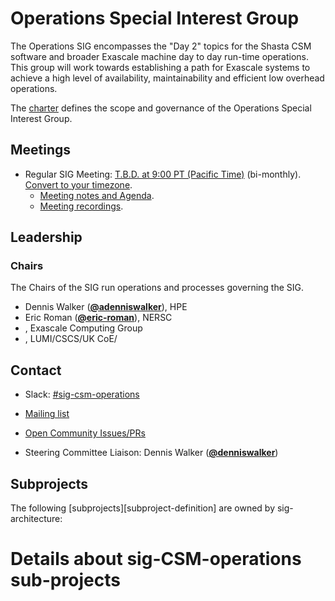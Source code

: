 # Operations Special Interest Group

The Operations SIG encompasses the "Day 2" topics for the Shasta CSM software and broader Exascale machine day to day run-time operations. This group will work towards establishing a path for Exascale systems to achieve a high level of availability, maintainability and efficient low overhead operations.

The [charter](charter.md) defines the scope and governance of the Operations Special Interest Group.

## Meetings

* Regular SIG Meeting: [T.B.D. at 9:00 PT (Pacific Time)]() (bi-monthly). [Convert to your timezone](http://www.thetimezoneconverter.com/?t=09:00&tz=PT%20%28Pacific%20Time%29).
  * [Meeting notes and Agenda]().
  * [Meeting recordings]().


## Leadership

### Chairs
The Chairs of the SIG run operations and processes governing the SIG.

* Dennis Walker (**[@adenniswalker](https://github.com/orgs/Cray-HPE/people/denniswalker)**), HPE
* Eric Roman (**[@eric-roman](https://github.com/eric-roman)**), NERSC
* , Exascale Computing Group
* , LUMI/CSCS/UK CoE/

## Contact
- Slack: [#sig-csm-operations](https://cray-shasta.slack.com/archives/C02372V7VPT)
- [Mailing list](https://)
- [Open Community Issues/PRs](/labels/sig%2Fcsm%2Farchitecture)

- Steering Committee Liaison: Dennis Walker (**[@denniswalker](https://github.com/orgs/Cray-HPE/people/denniswalker)**)

## Subprojects

The following [subprojects][subproject-definition] are owned by sig-architecture:

# Details about sig-CSM-operations sub-projects

